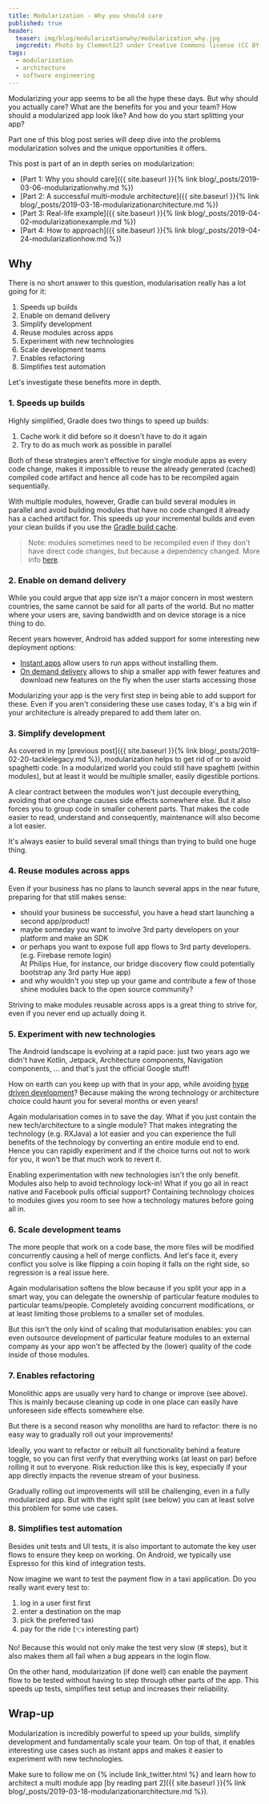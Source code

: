```yaml
---
title: Modularization - Why you should care
published: true
header:
  teaser: img/blog/modularizationwhy/modularization_why.jpg
  imgcredit: Photo by Clement127 under Creative Commons license (CC BY-NC-ND 2.0), https://www.flickr.com/photos/clement127/15074072753/in/photolist-oY3yE6-pCoFVW-oY3xhX-oY3tF8-pUB3jK-zrkR2h, cropped
tags:
  - modularization
  - architecture
  - software engineering
---
```

Modularizing your app seems to be all the hype these days. But why should you actually care? What are the benefits for you and your team? How should a modularized app look like? And how do you start splitting your app?

Part one of this blog post series will deep dive into the problems modularization solves and the unique opportunities it offers.

>
This post is part of an in depth series on modularization:
- [Part 1: Why you should care]({{ site.baseurl }}{% link blog/_posts/2019-03-06-modularizationwhy.md %})
- [Part 2: A successful multi-module architecture]({{ site.baseurl }}{% link blog/_posts/2019-03-18-modularizationarchitecture.md %})
- [Part 3: Real-life example]({{ site.baseurl }}{% link blog/_posts/2019-04-02-modularizationexample.md %})
- [Part 4: How to approach]({{ site.baseurl }}{% link blog/_posts/2019-04-24-modularizationhow.md %})

## Why
There is no short answer to this question, modularisation really has a lot going for it:

1. Speeds up builds
2. Enable on demand delivery
3. Simplify development
4. Reuse modules across apps
5. Experiment with new technologies
6. Scale development teams
7. Enables refactoring
8. Simplifies test automation

Let's investigate these benefits more in depth.

### 1. Speeds up builds
Highly simplified, Gradle does two things to speed up builds:

1. Cache work it did before so it doesn't have to do it again
2. Try to do as much work as possible in parallel

Both of these strategies aren't effective for single module apps as every code change, makes it impossible to reuse the already generated (cached) compiled code artifact and hence all code has to be recompiled again sequentially.

With multiple modules, however, Gradle can build several modules in parallel and avoid building modules that have no code changed it already has a cached artifact for. This speeds up your incremental builds and even your clean builds if you use the [Gradle build cache](https://gradle.com/build-cache/).

> Note: modules sometimes need to be recompiled even if they don't have direct code changes, but because a dependency changed. More info [here](https://jeroenmols.com/blog/2017/06/14/androidstudio3/).

### 2. Enable on demand delivery
While you could argue that app size isn't a major concern in most western countries, the same cannot be said for all parts of the world. But no matter where your users are, saving bandwidth and on device storage is a nice thing to do.

Recent years however, Android has added support for some interesting new deployment options:

- [Instant apps](https://developer.android.com/topic/google-play-instant/) allow users to run apps without installing them.
- [On demand delivery](https://developer.android.com/studio/projects/dynamic-delivery) allows to ship a smaller app with fewer features and download new features on the fly when the user starts accessing those

Modularizing your app is the very first step in being able to add support for these. Even if you aren't considering these use cases today, it's a big win if your architecture is already prepared to add them later on.

### 3. Simplify development
As covered in my [previous post]({{ site.baseurl }}{% link blog/_posts/2019-02-20-tacklelegacy.md %}), modularization helps to get rid of or to avoid spaghetti code. In a modularized world you could still have spaghetti (within modules), but at least it would be multiple smaller, easily digestible portions.

A clear contract between the modules won't just decouple everything, avoiding that one change causes side effects somewhere else. But it also forces you to group code in smaller coherent parts. That makes the code easier to read, understand and consequently, maintenance will also become a lot easier.

It's always easier to build several small things than trying to build one huge thing.

### 4. Reuse modules across apps
Even if your business has no plans to launch several apps in the near future, preparing for that still makes sense:

- should your business be successful, you have a head start launching a second app/product!
- maybe someday you want to involve 3rd party developers on your platform and make an SDK
- or perhaps you want to expose full app flows to 3rd party developers. (e.g. Firebase remote login)<br>At Philips Hue, for instance, our bridge discovery flow could potentially bootstrap any 3rd party Hue app)
- and why wouldn't you step up your game and contribute a few of those shine modules back to the open source community?

Striving to make modules reusable across apps is a great thing to strive for, even if you never end up actually doing it.

### 5. Experiment with new technologies
The Android landscape is evolving at a rapid pace: just two years ago we didn't have Kotlin, Jetpack, Architecture components, Navigation components, ... and that's just the official Google stuff!

How on earth can you keep up with that in your app, while avoiding [hype driven development](https://blog.daftcode.pl/hype-driven-development-3469fc2e9b22)? Because making the wrong technology or architecture choice could haunt you for several months or even years!

Again modularisation comes in to save the day. What if you just contain the new tech/architecture to a single module? That makes integrating the technology (e.g. RXJava) a lot easier and you can experience the full benefits of the technology by converting an entire module end to end. Hence you can rapidly experiment and if the choice turns out not to work for you, it won't be that much work to revert it.

Enabling experimentation with new technologies isn't the only benefit. Modules also help to avoid technology lock-in! What if you go all in react native and Facebook pulls official support? Containing technology choices to modules gives you room to see how a technology matures before going all in.

### 6. Scale development teams
The more people that work on a code base, the more files will be modified concurrently causing a hell of merge conflicts. And let's face it, every conflict you solve is like flipping a coin hoping it falls on the right side, so regression is a real issue here.

Again modularisation softens the blow because if you split your app in a smart way, you can delegate the ownership of particular feature modules to particular teams/people. Completely avoiding concurrent modifications, or at least limiting those problems to a smaller set of modules.

But this isn't the only kind of scaling that modularisation enables: you can even outsource development of particular feature modules to an external company as your app won't be affected by the (lower) quality of the code inside of those modules.

### 7. Enables refactoring
Monolithic apps are usually very hard to change or improve (see above). This is mainly because cleaning up code in one place can easily have unforeseen side effects somewhere else.

But there is a second reason why monoliths are hard to refactor: there is no easy way to gradually roll out your improvements!

Ideally, you want to refactor or rebuilt all functionality behind a feature toggle, so you can first verify that everything works (at least on par) before rolling it out to everyone. Risk reduction like this is key, especially if your app directly impacts the revenue stream of your business.

Gradually rolling out improvements will still be challenging, even in a fully modularized app. But with the right split (see below) you can at least solve this problem for some use cases.

### 8. Simplifies test automation
Besides unit tests and UI tests, it is also important to automate the key user flows to ensure they keep on working. On Android, we typically use Espresso for this kind of integration tests.

Now imagine we want to test the payment flow in a taxi application. Do you really want every test to:

1. log in a user first first
2. enter a destination on the map
3. pick the preferred taxi
4. pay for the ride (👈 interesting part)

No! Because this would not only make the test very slow (# steps), but it also makes them all fail when a bug appears in the login flow.

On the other hand, modularization (if done well) can enable the payment flow to be tested without having to step through other parts of the app. This speeds up tests, simplifies test setup and increases their reliability.

## Wrap-up
Modularization is incredibly powerful to speed up your builds, simplify development and fundamentally scale your team. On top of that, it enables interesting use cases such as instant apps and makes it easier to experiment with new technologies.

Make sure to follow me on {% include link_twitter.html %} and learn how to architect a multi module app [by reading part 2]({{ site.baseurl }}{% link blog/_posts/2019-03-18-modularizationarchitecture.md %}).
